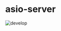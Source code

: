 # asio-server

![develop](https://github.com/lackhole/asio-server/actions/workflows/main.yml/badge.svg?branch=develop)
